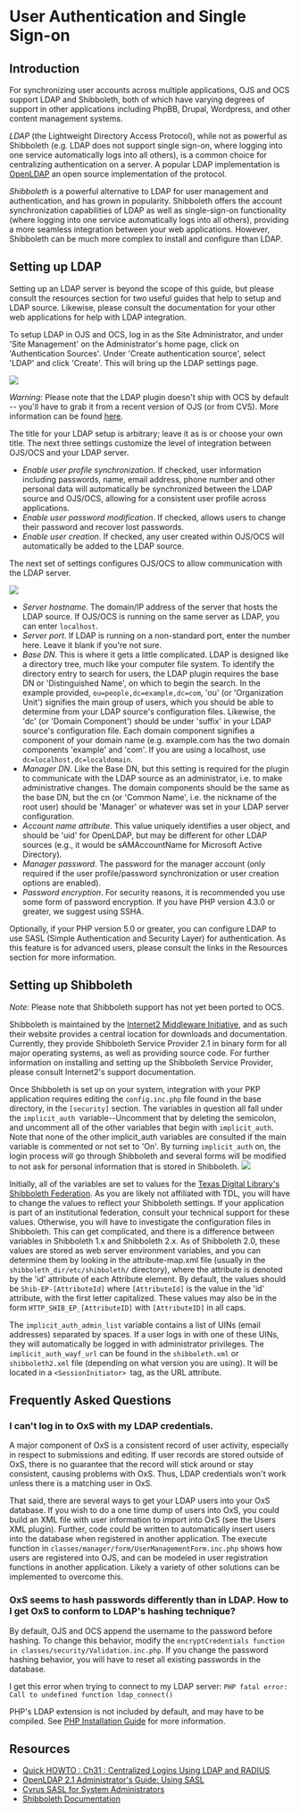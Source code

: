 # User Authentication and Single Sign-on

## Introduction 
For synchronizing user accounts across multiple applications, OJS and OCS support LDAP and Shibboleth, both of which have varying degrees of support in other applications including PhpBB, Drupal, Wordpress, and other content management systems.

*LDAP* (the Lightweight Directory Access Protocol), while not as powerful as Shibboleth (e.g. LDAP does not support single sign-on, where logging into one service automatically logs into all others), is a common choice for centralizing authentication on a server. A popular LDAP implementation is [OpenLDAP](http://www.openldap.org/) an open source implementation of the protocol.

*Shibboleth* is a powerful alternative to LDAP for user management and authentication, and has grown in popularity. Shibboleth offers the account synchronization capabilities of LDAP as well as single-sign-on functionality (where logging into one service automatically logs into all others), providing a more seamless integration between your web applications. However, Shibboleth can be much more complex to install and configure than LDAP.

## Setting up LDAP
Setting up an LDAP server is beyond the scope of this guide, but please consult the resources section for two useful guides that help to setup and LDAP source. Likewise, please consult the documentation for your other web applications for help with LDAP integration.

To setup LDAP in OJS and OCS, log in as the Site Administrator, and under 'Site Management' on the Administrator's home page, click on 'Authentication Sources'. Under 'Create authentication source', select 'LDAP' and click 'Create'. This will bring up the LDAP settings page.

![](./assets/LdapAuthSources.png)

*Warning*: Please note that the LDAP plugin doesn't ship with OCS by default -- you'll have to grab it from a recent version of OJS (or from CVS). More information can be found [here](http://pkp.sfu.ca/bugzilla/show_bug.cgi?id=2960).

The title for your LDAP setup is arbitrary; leave it as is or choose your own title. The next three settings customize the level of integration between OJS/OCS and your LDAP server.

* *Enable user profile synchronization*. If checked, user information including passwords, name, email address, phone number and other personal data will automatically be synchronized between the LDAP source and OJS/OCS, allowing for a consistent user profile across applications.
* *Enable user password modification*. If checked, allows users to change their password and recover lost passwords.
* *Enable user creation*. If checked, any user created within OJS/OCS will automatically be added to the LDAP source.

The next set of settings configures OJS/OCS to allow communication with the LDAP server.

![](./assets/LdapSettings.png)

* *Server hostname*. The domain/IP address of the server that hosts the LDAP source. If OJS/OCS is running on the same server as LDAP, you can enter `localhost`.
* *Server port*. If LDAP is running on a non-standard port, enter the number here. Leave it blank if you're not sure.
* *Base DN*. This is where it gets a little complicated. LDAP is designed like a directory tree, much like your computer file system. To identify the directory entry to search for users, the LDAP plugin requires the base DN or 'Distinguished Name', on which to begin the search. In the example provided, `ou=people,dc=example,dc=com`, 'ou' (or 'Organization Unit') signifies the main group of users, which you should be able to determine from your LDAP source's configuration files. Likewise, the 'dc' (or 'Domain Component') should be under 'suffix' in your LDAP source's configuration file. Each domain component signifies a component of your domain name (e.g. example.com has the two domain components 'example' and 'com'. If you are using a localhost, use `dc=localhost,dc=localdomain`.
* *Manager DN*. Like the Base DN, but this setting is required for the plugin to communicate with the LDAP source as an administrator, i.e. to make administrative changes. The domain components should be the same as the base DN, but the cn (or 'Common Name', i.e. the nickname of the root user) should be 'Manager' or whatever was set in your LDAP server configuration.
* *Account name attribute*. This value uniquely identifies a user object, and should be 'uid' for OpenLDAP, but may be different for other LDAP sources (e.g., it would be sAMAccountName for Microsoft Active Directory).
* *Manager password*. The password for the manager account (only required if the user profile/password synchronization or user creation options are enabled).
* *Password encryption*. For security reasons, it is recommended you use some form of password encryption. If you have PHP version 4.3.0 or greater, we suggest using SSHA.

Optionally, if your PHP version 5.0 or greater, you can configure LDAP to use SASL (Simple Authentication and Security Layer) for authentication. As this feature is for advanced users, please consult the links in the Resources section for more information. 

## Setting up Shibboleth 
*Note*: Please note that Shibboleth support has not yet been ported to OCS. 

Shibboleth is maintained by the [Internet2 Middleware Initiative](http://shibboleth.internet2.edu/), and as such their website provides a central location for downloads and documentation. Currently, they provide Shibboleth Service Provider 2.1 in binary form for all major operating systems, as well as providing source code. For further information on installing and setting up the Shibboleth Service Provider, please consult Internet2's support documentation.

Once Shibboleth is set up on your system, integration with your PKP application requires editing the `config.inc.php` file found in the base directory, in the `[security]` section. The variables in question all fall under the `implicit_auth `variable--Uncomment that by deleting the semicolon, and uncomment all of the other variables that begin with `implicit_auth`. Note that none of the other implicit_auth variables are consulted if the main variable is commented or not set to 'On'. By turning `implicit_auth` on, the login process will go through Shibboleth and several forms will be modified to not ask for personal information that is stored in Shibboleth.
![](./assets/ShibbolethSettings.png)

Initially, all of the variables are set to values for the [Texas Digital Library's Shibboleth Federation](http://www.tdl.org/shibboleth/). As you are likely not affiliated with TDL, you will have to change the values to reflect your Shibboleth settings. If your application is part of an institutional federation, consult your technical support for these values. Otherwise, you will have to investigate the configuration files in Shibboleth. This can get complicated, and there is a difference between variables in Shibboleth 1.x and Shibboleth 2.x. As of Shibboleth 2.0, these values are stored as web server environment variables, and you can determine them by looking in the attribute-map.xml file (usually in the `shibboleth_dir/etc/shibboleth/` directory), where the attribute is denoted by the 'id' attribute of each Attribute element. By default, the values should be `Shib-EP-[AttributeId]` where `[AttributeId]` is the value in the 'id' attribute, with the first letter capitalized. These values may also be in the form `HTTP_SHIB_EP_[AttributeID]` with `[AttributeID]` in all caps.

The `implicit_auth_admin_list` variable contains a list of UINs (email addresses) separated by spaces. If a user logs in with one of these UINs, they will automatically be logged in with administrator privileges. The `implicit_auth_wayf_url` can be found in the `shibboleth.xml` or `shibboleth2.xml` file (depending on what version you are using). It will be located in a `<SessionInitiator> `tag, as the URL attribute.

## Frequently Asked Questions

### I can't log in to OxS with my LDAP credentials. 
A major component of OxS is a consistent record of user activity, especially in respect to submissions and editing. If user records are stored outside of OxS, there is no guarantee that the record will stick around or stay consistent, causing problems with OxS. Thus, LDAP credentials won't work unless there is a matching user in OxS.

That said, there are several ways to get your LDAP users into your OxS database. If you wish to do a one time dump of users into OxS, you could build an XML file with user information to import into OxS (see the Users XML plugin). Further, code could be written to automatically insert users into the database when registered in another application. The execute function in `classes/manager/form/UserManagementForm.inc.php` shows how users are registered into OJS, and can be modeled in user registration functions in another application. Likely a variety of other solutions can be implemented to overcome this.

### OxS seems to hash passwords differently than in LDAP. How to I get OxS to conform to LDAP's hashing technique?
By default, OJS and OCS append the username to the password before hashing. To change this behavior, modify the `encryptCredentials function in classes/security/Validation.inc.php`. If you change the password hashing behavior, you will have to reset all existing passwords in the database.

I get this error when trying to connect to my LDAP server:
```PHP fatal error: Call to undefined function ldap_connect()```

PHP's LDAP extension is not included by default, and may have to be compiled. See [PHP Installation Guide](http://ca.php.net/manual/en/ldap.installation.php) for more information.

## Resources 
* [Quick HOWTO : Ch31 : Centralized Logins Using LDAP and RADIUS ](http://www.linuxhomenetworking.com/wiki/index.php/Quick_HOWTO_:_Ch31_:_Centralized_Logins_Using_LDAP_and_RADIUS)
* [OpenLDAP 2.1 Administrator's Guide: Using SASL](http://www.openldap.org/doc/admin21/sasl.html) 
* [Cyrus SASL for System Administrators](http://www.sendmail.org/~ca/email/cyrus/sysadmin.html)
* [Shibboleth Documentation](https://spaces.internet2.edu/display/SHIB/)
